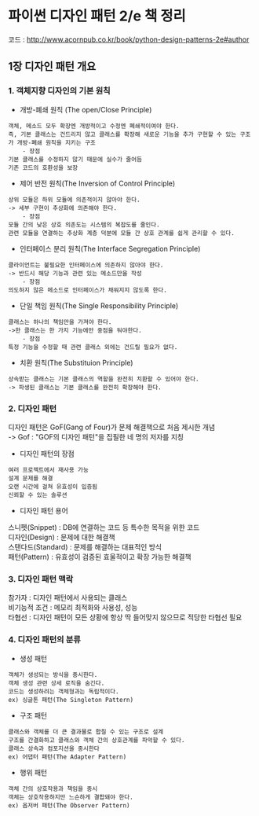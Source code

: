 # 파이썬 디자인 패턴 2/e 책 정리
코드 : http://www.acornpub.co.kr/book/python-design-patterns-2e#author <br>

## 1장 디자인 패턴 개요

### 1. 객체지향 디자인의 기본 원칙

- 개방-폐쇄 원칙 (The open/Close Principle)

```
객체, 메소드 모두 확장엔 개방적이고 수정엔 폐쇄적이여야 한다.
즉, 기본 클래스는 건드리지 않고 클래스를 확장해 새로운 기능을 추가 구현할 수 있는 구조가 개방-폐쇄 원칙을 지키는 구조
    - 장점
기본 클래스를 수정하지 않기 때문에 실수가 줄어듬
기존 코드의 호환성을 보장
```

- 제어 반전 원칙(The Inversion of Control Principle)

```
상위 모듈은 하위 모듈에 의존적이지 않아야 한다.
-> 세부 구현이 추상화에 의존해야 한다.
    - 장점
모듈 간의 낮은 상호 의존도는 시스템의 복잡도를 줄인다.
관련 모듈을 연결하는 추상화 계층 덕분에 모듈 간 상호 관계를 쉽게 관리할 수 있다.
```

- 인터페이스 분리 원칙(The Interface Segregation Principle)

```
클라이언트는 불필요한 인터페이스에 의존하지 않아야 한다.
-> 반드시 해당 기능과 관련 있는 메소드만을 작성 
    - 장점
의도하지 않은 메소드로 인터페이스가 채워지지 않도록 한다.
```

- 단일 책임 원칙(The Single Responsibility Principle)

```
클래스는 하나의 책임만을 가져야 한다.
->한 클래스는 한 가지 기능에만 중점을 둬야한다.
    - 장점
특정 기능을 수정할 때 관련 클래스 외에는 건드릴 필요가 없다.
```

- 치환 원칙(The Substituion Principle)

```
상속받는 클래스는 기본 클래스의 역할을 완전히 치환할 수 있어야 한다.
-> 파생된 클래스는 기본 클래스를 완전히 확장해야 한다.
```

### 2. 디자인 패턴<br>

디자인 패턴은 GoF(Gang of Four)가 문제 해결책으로 처음 제시한 개념 <br>
-> Gof : "GOF의 디자인 패턴"을 집필한 네 명의 저자를 지칭 <br>

- 디자인 패턴의 장점 

```
여러 프로젝트에서 재사용 가능
설계 문제를 해결
오랜 시간에 걸쳐 유효성이 입증됨
신뢰할 수 있는 솔루션
```

- 디자인 패턴 용어 <br>

스니펫(Snippet) : DB에 연결하는 코드 등 특수한 목적을 위한 코드 <br>
디자인(Design) : 문제에 대한 해결책 <br>
스탠다드(Standard) : 문제를 해결하는 대표적인 방식 <br>
패턴(Pattern) : 유효성이 검증된 효울적이고 확장 가능한 해결책 <br>

### 3. 디자인 패턴 맥락 <br>

참가자 : 디자인 패턴에서 사용되는 클래스 <br>
비기능적 조건 : 메모리 최적화와 사용성, 성능 <br>
타협선 : 디자인 패턴이 모든 상황에 항상 딱 들어맞지 않으므로 적당한 타협선 필요 <br>

### 4. 디자인 패턴의 분류 <br>

- 생성 패턴

```
객체가 생성되는 방식을 중시한다.
객체 생성 관련 상세 로직을 숨긴다.
코드는 생성하려는 객체형과는 독립적이다.
ex) 싱글톤 패턴(The Singleton Pattern)
```

- 구조 패턴

```
클래스와 객체를 더 큰 결과물로 합칠 수 있는 구조로 설계
구조를 간결화하고 클래스와 객체 간의 상호관계를 파악할 수 있다.
클래스 상속과 컴포지션을 중시한다
ex) 어댑터 패턴(The Adapter Pattern)
```

- 행위 패턴

```
객체 간의 상호작용과 책임을 중시
객체는 상호작용하지만 느슨하게 결합돼야 한다.
ex) 옵저버 패턴(The Observer Pattern)
```

